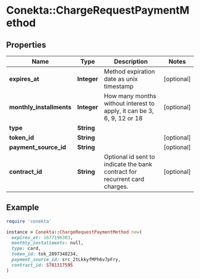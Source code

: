 # Conekta::ChargeRequestPaymentMethod

## Properties

| Name | Type | Description | Notes |
| ---- | ---- | ----------- | ----- |
| **expires_at** | **Integer** | Method expiration date as unix timestamp | [optional] |
| **monthly_installments** | **Integer** | How many months without interest to apply, it can be 3, 6, 9, 12 or 18 | [optional] |
| **type** | **String** |  |  |
| **token_id** | **String** |  | [optional] |
| **payment_source_id** | **String** |  | [optional] |
| **contract_id** | **String** | Optional id sent to indicate the bank contract for recurrent card charges. | [optional] |

## Example

```ruby
require 'conekta'

instance = Conekta::ChargeRequestPaymentMethod.new(
  expires_at: 1677196303,
  monthly_installments: null,
  type: card,
  token_id: tok_2897348234,
  payment_source_id: src_2tLkkyfMPh6v7pFry,
  contract_id: S781317595
)
```

